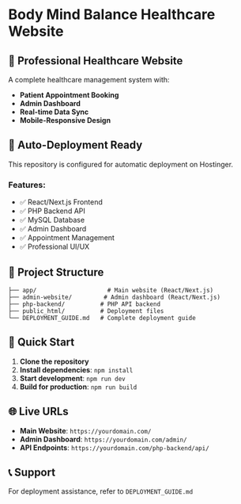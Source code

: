 # Body Mind Balance Healthcare Website

## 🏥 Professional Healthcare Website

A complete healthcare management system with:
- **Patient Appointment Booking**
- **Admin Dashboard**
- **Real-time Data Sync**
- **Mobile-Responsive Design**

## 🚀 Auto-Deployment Ready

This repository is configured for automatic deployment on Hostinger.

### Features:
- ✅ React/Next.js Frontend
- ✅ PHP Backend API
- ✅ MySQL Database
- ✅ Admin Dashboard
- ✅ Appointment Management
- ✅ Professional UI/UX

## 📁 Project Structure

```
├── app/                    # Main website (React/Next.js)
├── admin-website/         # Admin dashboard (React/Next.js)
├── php-backend/          # PHP API backend
├── public_html/          # Deployment files
└── DEPLOYMENT_GUIDE.md   # Complete deployment guide
```

## 🔧 Quick Start

1. **Clone the repository**
2. **Install dependencies**: `npm install`
3. **Start development**: `npm run dev`
4. **Build for production**: `npm run build`

## 🌐 Live URLs

- **Main Website**: `https://yourdomain.com/`
- **Admin Dashboard**: `https://yourdomain.com/admin/`
- **API Endpoints**: `https://yourdomain.com/php-backend/api/`

## 📞 Support

For deployment assistance, refer to `DEPLOYMENT_GUIDE.md`
